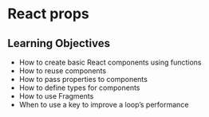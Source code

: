 # React props
## Learning Objectives
-   How to create basic React components using functions
-   How to reuse components
-   How to pass properties to components
-   How to define types for components
-   How to use Fragments
-   When to use a key to improve a loop’s performance
